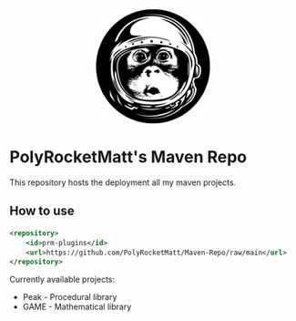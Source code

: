 <div align="center">
    <img
        src="img/monkey.jpg"
        width="200"
    />
</div>

# PolyRocketMatt's Maven Repo

This repository hosts the deployment all my maven projects.

## How to use

```xml
<repository>
	<id>prm-plugins</id>
	<url>https://github.com/PolyRocketMatt/Maven-Repo/raw/main</url>
</repository>
```

Currently available projects:

- Peak - Procedural library
- GAME - Mathematical library
